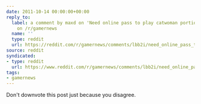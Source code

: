```yaml
---
date: 2011-10-14 00:00:00+00:00
reply_to:
  label: a comment by maxd on 'Need online pass to play catwoman portions in singleplayer.'
    on /r/gamernews
  name: ''
  type: reddit
  url: https://reddit.com/r/gamernews/comments/lbb2i/need_online_pass_to_play_catwoman_portions_in/c2rc5xq/
source: reddit
syndicated:
- type: reddit
  url: https://www.reddit.com/r/gamernews/comments/lbb2i/need_online_pass_to_play_catwoman_portions_in/c2rdab9/
tags:
- gamernews
---
```


Don't downvote this post just because you disagree.